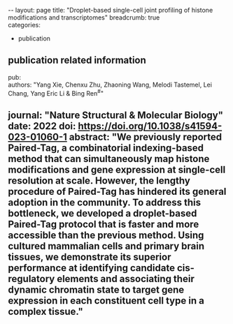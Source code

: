 --
layout:	page
title:	"Droplet-based single-cell joint profiling of histone modifications and transcriptomes"
breadcrumb: true	
categories:	
- publication	
## publication related information	
pub:	
authors:	"Yang Xie, Chenxu Zhu, Zhaoning Wang, Melodi Tastemel, Lei Chang, Yang Eric Li & Bing Ren<sup>#</sup>"
	
journal:	"Nature Structural & Molecular Biology"
date:	2022
doi:	https://doi.org/10.1038/s41594-023-01060-1
abstract:	"We previously reported Paired-Tag, a combinatorial indexing-based method that can simultaneously map histone modifications and gene expression at single-cell resolution at scale. However, the lengthy procedure of Paired-Tag has hindered its general adoption in the community. To address this bottleneck, we developed a droplet-based Paired-Tag protocol that is faster and more accessible than the previous method. Using cultured mammalian cells and primary brain tissues, we demonstrate its superior performance at identifying candidate cis-regulatory elements and associating their dynamic chromatin state to target gene expression in each constituent cell type in a complex tissue."
--
